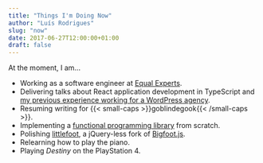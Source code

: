```yaml
---
title: "Things I'm Doing Now"
author: "Luís Rodrigues"
slug: "now"
date: 2017-06-27T12:00:00+01:00
draft: false
---
```


At the moment, I am...

* Working as a software engineer at [Equal Experts](http://www.equalexperts.com).
* Delivering talks about React application development in TypeScript and [my previous experience working for a WordPress agency](https://goblindegook.com/2017/inverting-universe).
* Resuming writing for {{< small-caps >}}goblindegook{{< /small-caps >}}.
* Implementing a [functional programming library](https://github.com/goblindegook/funny) from scratch.
* Polishing [littlefoot](https://github.com/goblindegook/littlefoot), a jQuery-less fork of [Bigfoot.js](https://github.com/lemonmade/bigfoot/).
* Relearning how to play the piano.
* Playing _Destiny_ on the PlayStation 4.
